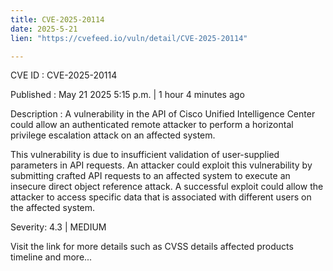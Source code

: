 ```yaml
---
title: CVE-2025-20114
date: 2025-5-21
lien: "https://cvefeed.io/vuln/detail/CVE-2025-20114"

---
```


CVE ID : CVE-2025-20114

Published :  May 21
2025
5:15 p.m. | 1 hour
4 minutes ago

Description : A vulnerability in the API of Cisco Unified Intelligence Center could allow an authenticated
remote attacker to perform a horizontal privilege escalation attack on an affected system.

This vulnerability is due to insufficient validation of user-supplied parameters in API requests. An attacker could exploit this vulnerability by submitting crafted API requests to an affected system to execute an insecure direct object reference attack. A successful exploit could allow the attacker to access specific data that is associated with different users on the affected system.

Severity: 4.3 | MEDIUM

Visit the link for more details
such as CVSS details
affected products
timeline
and more...
